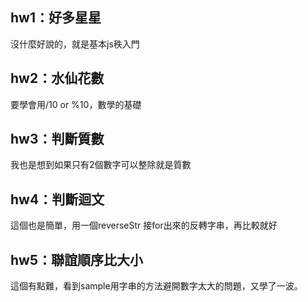 ## hw1：好多星星
沒什麼好說的，就是基本js秩入門
## hw2：水仙花數
要學會用/10 or %10，數學的基礎
## hw3：判斷質數
我也是想到如果只有2個數字可以整除就是質數
## hw4：判斷迴文
這個也是簡單，用一個reverseStr 接for出來的反轉字串，再比較就好
## hw5：聯誼順序比大小
這個有點難，看到sample用字串的方法避開數字太大的問題，又學了一波。
